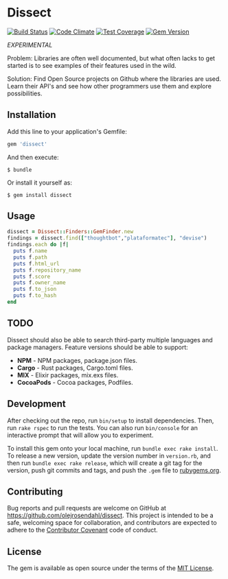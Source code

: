 [travis]: https://travis-ci.org/olejrosendahl/dissect
[codeclimate]: https://codeclimate.com/github/olejrosendahl/dissect
[coveralls]: https://coveralls.io/r/olejrosendahl/dissect
[rubygems]: https://rubygems.org/gems/dissect

# Dissect

[![Build Status](https://travis-ci.org/olejrosendahl/dissect.svg?branch=master)][travis]
[![Code Climate](https://codeclimate.com/github/olejrosendahl/dissect/badges/gpa.svg)][codeclimate]
[![Test Coverage](http://img.shields.io/coveralls/olejrosendahl/dissect/master.svg)][coveralls]
[![Gem Version](http://img.shields.io/gem/v/dissect.svg)][rubygems]

*EXPERIMENTAL*

Problem: Libraries are often well documented, but what often lacks to
get started is to see examples of their features used in the wild.

Solution: Find Open Source projects on Github where the libraries are
used. Learn their API's and see how other programmers use them and
explore possibilities.

## Installation

Add this line to your application's Gemfile:

```ruby
gem 'dissect'
```

And then execute:

    $ bundle

Or install it yourself as:

    $ gem install dissect

## Usage

```ruby
dissect = Dissect::Finders::GemFinder.new
findings = dissect.find(["thoughtbot","plataformatec"], "devise")
findings.each do |f|
  puts f.name
  puts f.path
  puts f.html_url
  puts f.repository_name
  puts f.score
  puts f.owner_name
  puts f.to_json
  puts f.to_hash
end
```

## TODO

Dissect should also be able to search third-party multiple languages and
package managers. Feature versions should be able to support:

* __NPM__ - NPM packages, package.json files.
* __Cargo__ - Rust packages, Cargo.toml files.
* __MIX__ - Elixir packages, mix.exs files.
* __CocoaPods__ - Cocoa packages, Podfiles.

## Development
 
After checking out the repo, run `bin/setup` to install dependencies. Then, run `rake rspec` to run the tests. You can also run `bin/console` for an interactive prompt that will allow you to experiment.

To install this gem onto your local machine, run `bundle exec rake install`. To release a new version, update the version number in `version.rb`, and then run `bundle exec rake release`, which will create a git tag for the version, push git commits and tags, and push the `.gem` file to [rubygems.org](https://rubygems.org).

## Contributing

Bug reports and pull requests are welcome on GitHub at https://github.com/olejrosendahl/dissect. This project is intended to be a safe, welcoming space for collaboration, and contributors are expected to adhere to the [Contributor Covenant](contributor-covenant.org) code of conduct.


## License

The gem is available as open source under the terms of the [MIT License](http://opensource.org/licenses/MIT).

